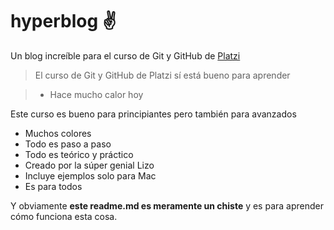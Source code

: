 # hyperblog ✌
Un blog increíble para el curso de Git y GitHub de [Platzi](http://https://platzi.com/ "Platzi")
> El curso de Git y GitHub de Platzi sí está bueno para aprender 

> - Hace mucho calor hoy

Este curso es bueno para principiantes pero también para avanzados
* Muchos colores
* Todo es paso a paso
* Todo es teórico y práctico
* Creado por la súper genial Lizo
* Incluye ejemplos solo para Mac
* Es para todos

Y obviamente **este readme.md es meramente un chiste** y es para aprender cómo funciona esta cosa. 